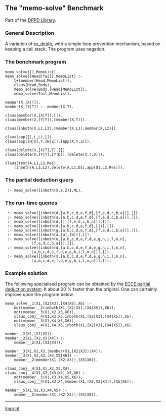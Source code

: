 The "memo-solve" Benchmark
--------------------------

Part of the [DPPD Library](https://github.com/leuschel/DPPD).

### General Description

A variation of [ex\_depth](ex_depth.html), with a simple loop prevention
mechanism, based on keeping a call stack. The program uses negation.

### The benchmark program

    memo_solve([],MemoList).
    memo_solve([Head|Tail],MemoList) :-
        \+(member(Head,MemoList)),
        claus(Head,Body),
        memo_solve(Body,[Head|MemoList]),
        memo_solve(Tail,MemoList).

    member(X,[X|T]).
    member(X,[Y|T]) :- member(X,T).

    claus(member(X,[X|T]),[]).
    claus(member(X,[Y|T]),[member(X,T)]).

    claus(inboth(X,L1,L2),[member(X,L1),member(X,L2)]).

    claus(app([],L,L),[]).
    claus(app([H|X],Y,[H|Z]),[app(X,Y,Z)]).

    claus(delete(X,[X|T],T),[]).
    claus(delete(X,[Y|T],[Y|D]),[delete(X,T,D)]).

    claus(test(A,L1,L2,Res),
        [inboth(A,L1,L2),delete(A,L1,D1),app(D1,L2,Res)]).

### The partial deduction query

     :- memo_solve([inboth(X,Y,Z)],ML).

### The run-time queries

     :- memo_solve([inboth(d,[a,b,c,d,e,f,d],[f,e,d,c,b,a])],[]).
     :- memo_solve([inboth(a,[a,b,c,d,e,f,d],[f,e,d,c,b,a])],[]).
     :- memo_solve([inboth(d,[],[f,e,d,c,b,a])],[]).
     :- memo_solve([inboth(d,[a,b,c,d,e,f,d],[])],[]).
     :- memo_solve([inboth(g,[a,b,c,d,e,f,d],[f,e,d,c,b,a])],[]).
     :- memo_solve([inboth(a,[a],[b])],[]).
     :- memo_solve([inboth(e,[a,b,c,d,e,f,d,e,g,h,i,l,m,n],
                [f,e,d,c,b,a])],[]).
     :- memo_solve([inboth(d,[a,b,c,d,e,f,d,e,g,h,i,l,m,n],
                [a,b,c,d,e,f,d,e,g,h,i,l,m,n])],[]).
     :- memo_solve([inboth(X,[a,b,c,d,e,f,d,e,g,h,i,l,m,n],
                [a,b,c,d,e,f,d,e,g,h,i,l,m,n])],[]).

### Example solution

The following specialised program can be obtained by the [ECCE partial
deduction system](/~mal/systems/ecce.html). It about 20 % faster than
the original. One can certainly improve upon the program below.

    memo_solve__1(X1,[X2|X3],[X4|X5],X6) :- 
        not(member__2(inboth(X1,[X2|X3],[X4|X5]),X6)), 
        not(member__3(X1,X2,X3,X6)), 
        claus_conj__4(X1,X2,X3,inboth(X1,[X2|X3],[X4|X5]),X6), 
        not(member__3(X1,X4,X5,X6)), 
        claus_conj__4(X1,X4,X5,inboth(X1,[X2|X3],[X4|X5]),X6).

    member__2(X1,[X1|X2]).
    member__2(X1,[X2,X3|X4]) :- 
        member__2(X1,[X3|X4]).

    member__3(X1,X2,X3,[member(X1,[X2|X3])|X4]).
    member__3(X1,X2,X3,[X4,X5|X6]) :- 
        member__2(member(X1,[X2|X3]),[X5|X6]).

    claus_conj__4(X1,X1,X2,X3,X4).
    claus_conj__4(X1,X2,[X3|X4],X5,X6) :- 
        not(member__5(X1,X3,X4,X5,X6)), 
        claus_conj__4(X1,X3,X4,member(X1,[X2,X3|X4]),[X5|X6]).

    member__5(X1,X2,X3,X4,X5) :- 
        member__2(member(X1,[X2|X3]),[X4|X5]).

------------------------------------------------------------------------

[Imprint](http://www.stups.uni-duesseldorf.de/w/Imprint)
